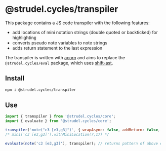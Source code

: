 # @strudel.cycles/transpiler

This package contains a JS code transpiler with the following features:

- add locations of mini notation strings (double quoted or backticked) for highlighting
- converts pseudo note variables to note strings
- adds return statement to the last expression

The transpiler is written with [acorn](https://github.com/acornjs/acorn) and aims to replace the `@strudel.cycles/eval` package, which uses [shift-ast](https://www.npmjs.com/package/shift-ast).

## Install

```sh
npm i @strudel.cycles/transpiler
```

## Use

```js
import { transpiler } from '@strudel.cycles/core';
import { evaluate } from '@strudel.cycles/core';

transpiler('note("c3 [e3,g3]")', { wrapAsync: false, addReturn: false, simpleLocs: true });
/* mini('c3 [e3,g3]').withMiniLocation(7,17) */

evaluate(note('c3 [e3,g3]'), transpiler); // returns pattern of above code
```
